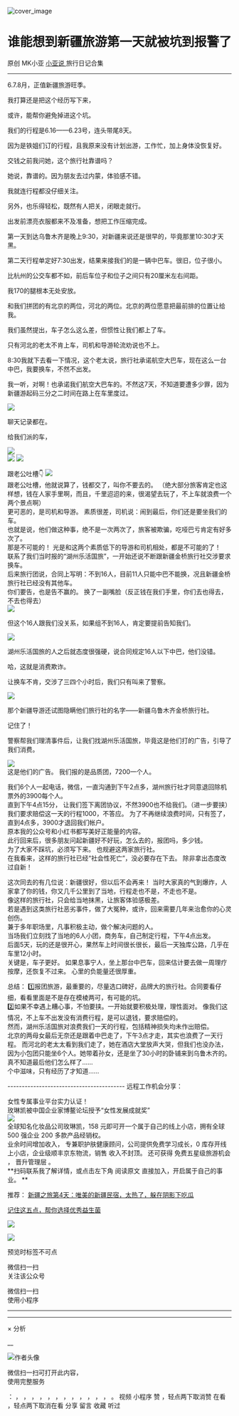 ![cover_image](https://mmbiz.qpic.cn/mmbiz_jpg/A8SKDch4cJGFf6KQSibHvAiaGFEVGaMr1chSUKd60YCq01PxMrdD11EBIkoCOricXXHd44ib0OJpukNtZyRdLicj3ag/0?wx_fmt=jpeg)

#  谁能想到新疆旅游第一天就被坑到报警了

原创  MK小亚  [ 小亚说 ](https://mp.weixin.qq.com/mp/appmsgalbum?__biz=MzUxNDAwNTk0MQ==&action=getalbum&album_id=2876587720456847362#wechat_redirect) 旅行日记合集

__ _ _ _ _

  

6.7.8月，正值新疆旅游旺季。

  

我打算还是把这个经历写下来，

或许，能帮你避免掉进这个坑。

  

我们的行程是6.16——6.23号，连头带尾8天。

因为是铁姐们订的行程，且我原来没有计划出游，工作忙，加上身体没恢复好。

  

交钱之前我问她，这个旅行社靠谱吗？

她说，靠谱的。因为朋友去过内蒙，体验感不错。

我就连行程都没仔细关注。

另外，也乐得轻松，既然有人把关，闭眼走就行。

出发前漂亮衣服都来不及准备，想把工作压缩完成。

  

第一天到达乌鲁木齐是晚上9:30，对新疆来说还是很早的，毕竟那里10:30才天黑。

  

第二天行程单定好7:30出发，结果来接我们的是一辆中巴车。很旧，位子很小。

  

比杭州的公交车都不如，前后车位子和位子之间只有20厘米左右间距。

我170的腿根本无处安放。

  

和我们拼团的有北京的两位，河北的两位。北京的两位愿意把最前排的位置让给我。

我们虽然提出，车子怎么这么差，但惯性让我们都上了车。

  

只有河北的老太不肯上车，司机和导游轮流劝说也不上。

8:30我就下去看一下情况，这个老太说，旅行社承诺航空大巴车，现在这么一台中巴，我要换车，不然不出发。

  

我一听，对啊！也承诺我们航空大巴车的。不然这7天，不知道要遭多少罪，因为新疆游起码三分之二时间在路上在车里度过。

  

![](https://mmbiz.qpic.cn/mmbiz_jpg/A8SKDch4cJGFf6KQSibHvAiaGFEVGaMr1cfibx1SghBaUH5mrCaYrJzHXyxPmGhz6bOLyREFdLWtD2jHZksByaUug/640?wx_fmt=jpeg)  

  

  

聊天记录都在。

给我们派的车，

  

![](https://mmbiz.qpic.cn/mmbiz_jpg/A8SKDch4cJGFf6KQSibHvAiaGFEVGaMr1c7MFjjCYDic1JsQRHDz4AxTaNgeYsnIesAblfJaaRNiaoUbbPmvEpkLHA/640?wx_fmt=jpeg)  
![](https://mmbiz.qpic.cn/mmbiz_jpg/A8SKDch4cJGFf6KQSibHvAiaGFEVGaMr1cl7xnFMqMBv9GTq0nCMEnphyPHlqNFdzSDxLW0TXRqJqlYZje2eK4XQ/640?wx_fmt=jpeg)
![](https://mmbiz.qpic.cn/mmbiz_jpg/A8SKDch4cJGFf6KQSibHvAiaGFEVGaMr1csvFcaVbxTGAmKl9aK1EjyzPibpPECicw4vlg8u7HLKvibiauB6Hia7A2mOg/640?wx_fmt=jpeg)  
  
跟老公吐槽👇
![](https://mmbiz.qpic.cn/mmbiz_jpg/A8SKDch4cJGFf6KQSibHvAiaGFEVGaMr1crheeokRHxZe1EjiaOaSD3rQlELq87TXIzXZmI8hic365icUpEGaibfnLqg/640?wx_fmt=jpeg)  
跟老公吐槽，他就说算了，钱都交了，叫你不要去的。
（绝大部分旅客肯定也这样想，钱在人家手里啊，而且，千里迢迢的来，很渴望去玩了，不上车就浪费一个两个景点啊）  
更可恶的，是司机和导游。  素质很差，司机说：闹到最后，你们还是要坐我们的车。  
也就是说，他们做这种事，绝不是一次两次了，旅客被欺骗，吃哑巴亏肯定有好多次了。  
那是不可能的！  光是和这两个素质低下的导游和司机相处，都是不可能的了！  
联系了我们当时报的“湖州乐活国旅”，一开始还说不断跟新疆金桥旅行社交涉要求换车。  
后来旅行团说，合同上写明：不到16人，目前11人只能中巴不能换，况且新疆金桥旅行社已经没有其他车。  
你们要告，也是告不赢的。  换了一副嘴脸（反正钱在我们手里，你们去也得去，不去也得去）  
![](https://mmbiz.qpic.cn/mmbiz_jpg/A8SKDch4cJGFf6KQSibHvAiaGFEVGaMr1cwLLp3YLJSRaZNUP4vN1hrMR3XXEJicpzQM8nqmlzrOTXLd5GoNibqZ3w/640?wx_fmt=jpeg)  
  
但这个16人跟我们没关系，如果组不到16人，肯定要提前告知我们。  
  
![](https://mmbiz.qpic.cn/mmbiz_jpg/A8SKDch4cJGFf6KQSibHvAiaGFEVGaMr1cCnEBDuA0fgRyfKUOVibyH4rsebvOtdibGnqicjicyhzyUH7dfLFCS0jvGg/640?wx_fmt=jpeg)

  

  

湖州乐活国旅的人之后就态度很强硬，说合同规定16人以下中巴，他们没错。

  

哈，这就是消费欺诈。

  

让换车不肯，交涉了三四个小时后，我们只有叫来了警察。

  

![](https://mmbiz.qpic.cn/mmbiz_jpg/A8SKDch4cJGFf6KQSibHvAiaGFEVGaMr1cnxQKyWdDVvXzGKQoCFHCZpAyuKS5b6gphcPicnwCqn1ricC73WYKexeA/640?wx_fmt=jpeg)

  

那个新疆导游还试图隐瞒他们旅行社的名字——新疆乌鲁木齐金桥旅行社。

记住了！

  

警察帮我们理清事件后，让我们找湖州乐活国旅，毕竟这是他们打的广告，引导了我们消费。

  

![](https://mmbiz.qpic.cn/mmbiz_jpg/A8SKDch4cJGFf6KQSibHvAiaGFEVGaMr1cU0oAk3ryHcMb7PtosibvzaQkXR3eEmHkbibNfHEmOxeEiaTmu7SzHTOzg/640?wx_fmt=jpeg)  
这是他们的广告。  我们报的是品质团，7200一个人。  
  
我们6个人一起电话，微信，一直沟通到下午2点多，湖州旅行社才同意退回除机票外的3900每个人。  
直到下午4点15分，  让我们签下离团协议，不然3900也不给我们。（进一步要挟）  我们要求赔偿这一天的行程1000，不答应。
为了不再继续浪费时间，只有签了，直到4点多，3900才退回我们帐户。  
原本我的公众号和小红书都写美好正能量的内容。  
此行回来后，很多朋友问起新疆好不好玩，怎么去的，报团吗，多少钱。  
为了大家不踩坑，必须写下来。  也规避这两家旅行社。  
在我看来，这样的旅行社已经“社会性死亡”，没必要存在下去。  除非拿出态度改过自新！  
  
这次同去的有几位说：新疆很好，但以后不会再来！  当时大家真的气到爆炸，人家拿了你的钱，你又几千公里到了当地，行程走也不是，不走也不是。  
像这样的旅行社，只会给当地抹黑，让旅客体验感极差。  
若是遇到这类旅行社恶劣事件，做了大冤种，或许，回来需要几年来治愈你的心灵创伤。  
兼于多年职场里，凡事积极主动，做个解决问题的人。  
当场我们立刻找了当地的6人小团，商务车，自己制定行程，下午4点出发。  
后面5天，玩的还是很开心，果然车上时间很长很长，最后一天独库公路，几乎在车里12小时。  
关键是，车子更好。  如果息事宁人，坐上那台中巴车，回来估计要去做一周理疗按摩，还恢复不过来。  心里的负能量还很厚重。  
  
总结：  1️⃣报团旅游，最重要的，尽量选口碑好，品牌大的旅行社。合同要看仔细，看看里面是不是存在模棱两可，有可能的坑。  
2️⃣如果不幸遇上糟心事，不怕要挟。一开始就要积极处理，理性面对。  像我们这情况，不上车不出发没有消费行程，是可以退钱，要求赔偿的。  
然而，湖州乐活国旅对浪费我们一天的行程，包括精神损失均未作出赔偿。  
北京的两母女最后无奈还是跟着中巴走了，下午3点才走，其实也浪费了一天行程。
而河北的老太太看到我们走了，她在酒店大堂放声大哭，但我们也没办法，因为小包团只能坐6个人。她带着孙女，还是坐了30小时的卧铺来到乌鲁木齐的。真不知道最后他们怎么样了……  
个中滋味，只有经历了才知道……

  

  

\-----------------------------------------  远程工作机会分享：  
  
女性专属事业平台实力认证！  
玫琳凯被中国企业家博鳌论坛授予“女性发展成就奖”  
![](https://mmbiz.qpic.cn/mmbiz_jpg/A8SKDch4cJGnR41I5Dl9IuwiaHYx7825mM68DLlh5rkkJ0CicfyzASagdMUEZ2pNCZs13Ng5n6ehtuiaW1YJrziaHQ/640?wx_fmt=jpeg)  
全球知名化妆品公司玫琳凯，158 元即可开一个属于自己的线上小店，拥有全球 500 强企业 200 多款产品经销权。  
业余时间增加收入，  专兼职护肤健康顾问，公司提供免费学习成长，0 库存开线上小店，企业级顺丰京东物流，销售  收入不封顶。  还可获得
免费五星级旅游机会  ，  晋升管理层  。  
**扫码联系我了解详情，或点击左下角 阅读原文  直接加入，开启属于自己的事业。 **  
  

推荐： [ 新疆之旅第4天：唯美的新疆民宿，太热了，躲在阴影下吃瓜
](https://mp.weixin.qq.com/s?__biz=MzUxNDAwNTk0MQ==&mid=2247485486&idx=1&sn=a3af6a038d8acd334b96b570b0cd96d0&scene=21#wechat_redirect)

[ 记住这五点，帮你选择优秀益生菌
](https://mp.weixin.qq.com/s?__biz=MzUxNDAwNTk0MQ==&mid=2247485233&idx=1&sn=efe9ec91e7182377b80e92ccfcbbcbfe&scene=21#wechat_redirect)  

![](https://mmbiz.qpic.cn/mmbiz_gif/b96CibCt70iaZ7Bia3Wm91cEuWhERXfCYjTia9tf7aMjVBNRETSa2NpGjCV6tyNvgCLos8LBgwEgxcwaIw8zdOsG7A/640?wx_fmt=gif)

![](https://mmbiz.qpic.cn/mmbiz_jpg/A8SKDch4cJEicCnqTxiatgGquhIicZ1wJ1Dth5YOOzoYV7U4N3HmiaO0vVAzjOpBVdtF0gnL632Fc7HqiaDmgveQDEw/640?wx_fmt=jpeg)

  

预览时标签不可点

微信扫一扫  
关注该公众号



微信扫一扫  
使用小程序

****



****



×  分析

__

![作者头像](http://mmbiz.qpic.cn/mmbiz_png/A8SKDch4cJE0KicTMyrVCx3VLqEgic5sJ1V5QeGZTibG9GLZlSCXSj5ByXNkib5PBrZVMkI41KKxgwE1K9gfypUeRg/0?wx_fmt=png)

微信扫一扫可打开此内容，  
使用完整服务

：  ，  ，  ，  ，  ，  ，  ，  ，  ，  ，  ，  ，  。  视频  小程序  赞  ，轻点两下取消赞  在看  ，轻点两下取消在看
分享  留言  收藏  听过

